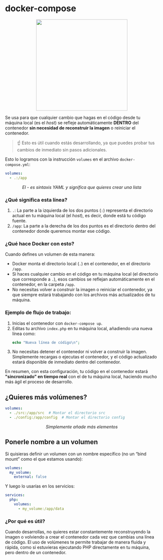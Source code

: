 
# docker-compose

<p align="center">
  <img src="https://github.com/user-attachments/assets/8113ae18-24fc-4d6f-be9d-2a3ca0ecc22f" height="300" />
</p>

Se usa para que cualquier cambio que hagas en el código desde tu máquina local (es el *host*) se refleje automáticamente __DENTRO__ del contenedor **sin necesidad de reconstruir la imagen** o reiniciar el contenedor. 

> ☝️ Esto es útil cuando estás desarrollando, ya que puedes probar tus cambios de inmediato sin pasos adicionales.

Esto lo logramos con la instrucción `volumes` en el archivo `docker-compose.yml`:

```yaml
volumes:
  - .:/app
```
<p align="center">
  <em>El - es sintaxis YAML y significa que quieres crear una lista</em>
</p>

### ¿Qué significa esta línea?
1. `.`: La parte a la izquierda de los dos puntos (`:`) representa el directorio actual en tu máquina local (el *host*), es decir, donde está tu código fuente.
2. `/app`: La parte a la derecha de los dos puntos es el directorio dentro del contenedor donde queremos montar ese código.

### ¿Qué hace Docker con esto?
Cuando defines un volumen de esta manera:
- Docker monta el directorio local (`.`) en el contenedor, en el directorio `/app`. 
- Si haces cualquier cambio en el código en tu máquina local (el directorio que corresponde a `.`), esos cambios se reflejan automáticamente en el contenedor, en la carpeta `/app`.
- No necesitas volver a construir la imagen o reiniciar el contenedor, ya que siempre estará trabajando con los archivos más actualizados de tu máquina.

### Ejemplo de flujo de trabajo:

1. Inicias el contenedor con `docker-compose up`.
2. Editas tu archivo `index.php` en tu máquina local, añadiendo una nueva línea como:
    ```php
    echo "Nueva línea de código\n";
    ```
3. No necesitas detener el contenedor ni volver a construir la imagen. Simplemente recargas o ejecutas el contenedor, y el código actualizado estará disponible de inmediato dentro del contenedor.

En resumen, con esta configuración, tu código en el contenedor estará **"sincronizado" en tiempo real** con el de tu máquina local, haciendo mucho más ágil el proceso de desarrollo.

## ¿Quieres más volúmenes?

```yaml
volumes:
  - ./src:/app/src  # Montar el directorio src
  - ./config:/app/config  # Montar el directorio config
```
<p align="center">
  <em>Simplemente añade más elementos</em>
</p>

## Ponerle nombre a un volumen

Si quisieras definir un volumen con un nombre específico (no un “bind mount” como el que estamos usando):

```yaml
volumes:
  my_volume:
    external: false
```

Y luego lo usarías en los servicios:
```yaml
services:
  php:
    volumes:
      - my_volume:/app/data
```
### ¿Por qué es útil?
Cuando desarrollas, no quieres estar constantemente reconstruyendo la imagen o volviendo a crear el contenedor cada vez que cambias una línea de código. El uso de volúmenes te permite trabajar de manera fluida y rápida, como si estuvieras ejecutando PHP directamente en tu máquina, pero dentro de un contenedor.
